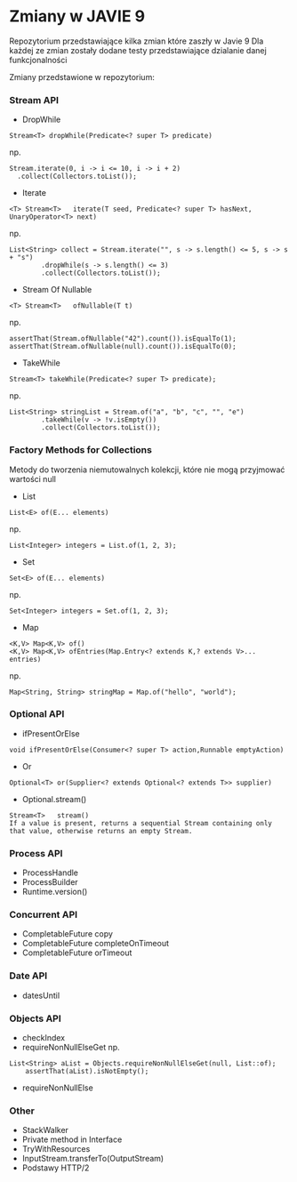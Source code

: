 # Zmiany w JAVIE 9
Repozytorium przedstawiające kilka zmian które zaszły w Javie 9
Dla każdej ze zmian zostały dodane testy przedstawiające dzialanie danej funkcjonalności

Zmiany przedstawione w repozytorium:
### Stream API ###
* DropWhile
```
Stream<T> dropWhile(Predicate<? super T> predicate)
```
np.
```
Stream.iterate(0, i -> i <= 10, i -> i + 2)
  .collect(Collectors.toList());
```
* Iterate
```
<T> Stream<T>	iterate(T seed, Predicate<? super T> hasNext, UnaryOperator<T> next)
```
np.
```
List<String> collect = Stream.iterate("", s -> s.length() <= 5, s -> s + "s")
        .dropWhile(s -> s.length() <= 3)
        .collect(Collectors.toList());
```
* Stream Of Nullable
```
<T> Stream<T>	ofNullable(T t)
```
np.
```
assertThat(Stream.ofNullable("42").count()).isEqualTo(1);
assertThat(Stream.ofNullable(null).count()).isEqualTo(0);
```
* TakeWhile
```
Stream<T> takeWhile(Predicate<? super T> predicate);
```
np.
```
List<String> stringList = Stream.of("a", "b", "c", "", "e")
        .takeWhile(v -> !v.isEmpty())
        .collect(Collectors.toList());
```
### Factory Methods for Collections ###
Metody do tworzenia niemutowalnych kolekcji, które nie mogą przyjmować wartości null
* List
```
List<E> of(E... elements)
```
np.
```
List<Integer> integers = List.of(1, 2, 3);
```
* Set
```
Set<E> of(E... elements)
```
np.
```
Set<Integer> integers = Set.of(1, 2, 3);
```
* Map
```
<K,V> Map<K,V> of()
<K,V> Map<K,V> ofEntries​(Map.Entry<? extends K,? extends V>... entries)
```
np.
```
Map<String, String> stringMap = Map.of("hello", "world");
```
### Optional API ###
* ifPresentOrElse
```
void ifPresentOrElse(Consumer<? super T> action,Runnable emptyAction)
```
* Or
```
Optional<T> or​(Supplier<? extends Optional<? extends T>> supplier)
```
* Optional.stream()
```
Stream<T>	stream()	
If a value is present, returns a sequential Stream containing only that value, otherwise returns an empty Stream.
```
### Process API ###
* ProcessHandle 
* ProcessBuilder
* Runtime.version()
### Concurrent API ###
* CompletableFuture copy
* CompletableFuture completeOnTimeout
* CompletableFuture orTimeout
### Date API ###
* datesUntil
### Objects API ###
* checkIndex
* requireNonNullElseGet
np.
```
List<String> aList = Objects.requireNonNullElseGet(null, List::of);
    assertThat(aList).isNotEmpty();
```
* requireNonNullElse
### Other ###
* StackWalker
* Private method in Interface
* TryWithResources
* InputStream.transferTo(OutputStream)
* Podstawy HTTP/2
